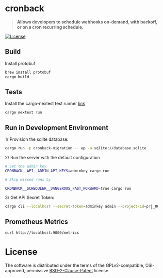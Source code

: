 # cronback


> **Allows developers to schedule webhooks on-demand, with backoff, or on a cron recurring schedule.**


[![License](https://img.shields.io/badge/license-BSD--2--Clause--Patent-blue?style=flat-square
)](LICENSE)


## Build

Install protobuf

```sh
brew install protobuf
cargo build
```

## Tests

Install the cargo-nextest test runner [link](https://nexte.st/book/installation.html)
```sh
cargo nextest run
```

## Run in Development Environment

1/ Provision the sqlite database:
```sh
cargo run -p cronback-migration -- up -u sqlite://database.sqlite
```


2/ Run the server with the default configuration
```sh
# Set the admin key
CRONBACK__API__ADMIN_API_KEYS=adminkey cargo run
```

```sh
# Skip missed runs by

CRONBACK__SCHEDULER__DANGEROUS_FAST_FORWARD=true cargo run

```

3/ Get API Secret Token:
```sh
cargo cli --localhost --secret-token=adminkey admin --project-id=prj_063001GZKTEF61EJ34W1G0PXJS7V6M api-keys create dev_key
```

## Prometheus Metrics

```
curl http://localhost:9000/metrics
```

# License
The software is distributed under the terms of the GPLv2-compatible, OSI-approved, 
permissive [BSD-2-Clause-Patent](LICENSE) license.
